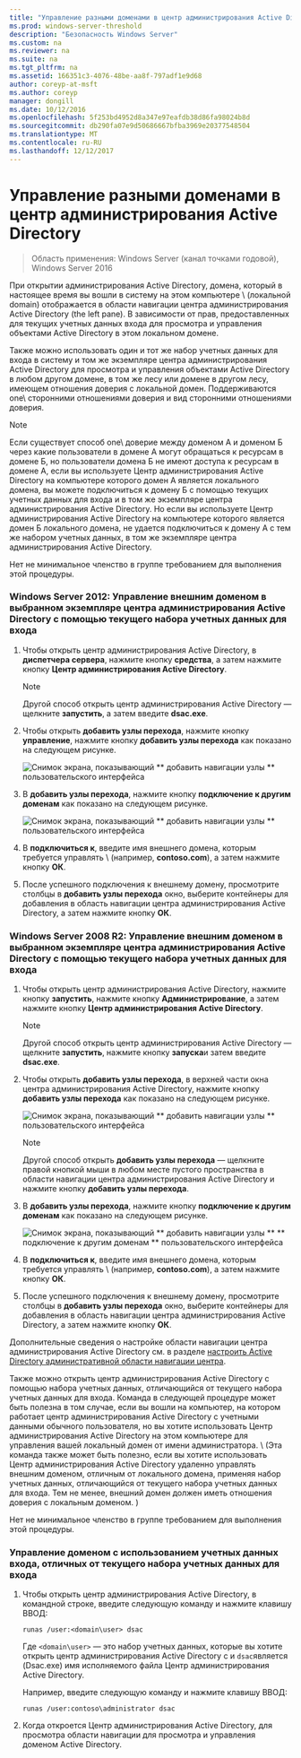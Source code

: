 ```yaml
---
title: "Управление разными доменами в центр администрирования Active Directory"
ms.prod: windows-server-threshold
description: "Безопасность Windows Server"
ms.custom: na
ms.reviewer: na
ms.suite: na
ms.tgt_pltfrm: na
ms.assetid: 166351c3-4076-48be-aa8f-797adf1e9d68
author: coreyp-at-msft
ms.author: coreyp
manager: dongill
ms.date: 10/12/2016
ms.openlocfilehash: 5f253bd4952d8a347e97eafdb38d86fa98024b8d
ms.sourcegitcommit: db290fa07e9d50686667bfba3969e20377548504
ms.translationtype: MT
ms.contentlocale: ru-RU
ms.lasthandoff: 12/12/2017
---
```

# <a name="manage-different-domains-in-active-directory-administrative-center"></a>Управление разными доменами в центр администрирования Active Directory

>Область применения: Windows Server (канал точками годовой), Windows Server 2016

  При открытии администрирования Active Directory, домена, который в настоящее время вы вошли в систему на этом компьютере \ (локальной domain\) отображается в области навигации центра администрирования Active Directory \(the left pane\). В зависимости от прав, предоставленных для текущих учетных данных входа для просмотра и управления объектами Active Directory в этом локальном домене.

 Также можно использовать один и тот же набор учетных данных для входа в систему и том же экземпляре центра администрирования Active Directory для просмотра и управления объектами Active Directory в любом другом домене, в том же лесу или домене в другом лесу, имеющем отношения доверия с локальной домен. Поддерживаются one\ сторонними отношениями доверия и вид сторонними отношениями доверия.

> [!NOTE]
>  Если существует способ one\ доверие между доменом А и доменом Б через какие пользователи в домене А могут обращаться к ресурсам в домене Б, но пользователи домена Б не имеют доступа к ресурсам в домене A, если вы используете Центр администрирования Active Directory на компьютере которого домен А является  локального домена, вы можете подключиться к домену Б с помощью текущих учетных данных для входа и в том же экземпляре центра администрирования Active Directory. Но если вы используете Центр администрирования Active Directory на компьютере которого является домен Б локального домена, не удается подключиться к домену А с тем же набором учетных данных, в том же экземпляре центра администрирования Active Directory.

 Нет не минимальное членство в группе требованием для выполнения этой процедуры.

### <a name="windows-server-2012-to-manage-a-foreign-domain-in-the-selected-instance-of-active-directory-administrative-center-using-the-current-set-of-logon-credentials"></a>Windows Server 2012: Управление внешним доменом в выбранном экземпляре центра администрирования Active Directory с помощью текущего набора учетных данных для входа

1.  Чтобы открыть центр администрирования Active Directory, в **диспетчера сервера**, нажмите кнопку **средства**, а затем нажмите кнопку **Центр администрирования Active Directory**.

    > [!NOTE]
    >  Другой способ открыть центр администрирования Active Directory — щелкните **запустить**, а затем введите **dsac.exe**.

2.  Чтобы открыть **добавить узлы перехода**, нажмите кнопку **управление**, нажмите кнопку **добавить узлы перехода** как показано на следующем рисунке.

     ![Снимок экрана, показывающий ** добавить навигации узлы ** пользовательского интерфейса](media/ADDS_ADACAddNavNode.gif)

3.  В **добавить узлы перехода**, нажмите кнопку **подключение к другим доменам** как показано на следующем рисунке.

     ![Снимок экрана, показывающий ** добавить навигации узлы ** пользовательского интерфейса](media/ADDS_ADACConnectToDomain.gif)

4.  В **подключиться к**, введите имя внешнего домена, которым требуется управлять \ (например, **contoso.com**\), а затем нажмите кнопку **ОК**.

5.  После успешного подключения к внешнему домену, просмотрите столбцы в **добавить узлы перехода** окно, выберите контейнеры для добавления в область навигации центра администрирования Active Directory, а затем нажмите кнопку **ОК**.

### <a name="windows-server-2008-r2-to-manage-a-foreign-domain-in-the-selected-instance-of-active-directory-administrative-center-using-the-current-set-of-logon-credentials"></a>Windows Server 2008 R2: Управление внешним доменом в выбранном экземпляре центра администрирования Active Directory с помощью текущего набора учетных данных для входа

1.  Чтобы открыть центр администрирования Active Directory, нажмите кнопку **запустить**, нажмите кнопку **Администрирование**, а затем нажмите кнопку **Центр администрирования Active Directory**.

    > [!NOTE]
    >  Другой способ открыть центр администрирования Active Directory — щелкните **запустить**, нажмите кнопку **запуска**и затем введите **dsac.exe**.

2.  Чтобы открыть **добавить узлы перехода**, в верхней части окна центра администрирования Active Directory, нажмите кнопку **добавить узлы перехода** как показано на следующем рисунке.

     ![Снимок экрана, показывающий ** добавить навигации узлы ** пользовательского интерфейса](media/click_add_nav_nodes.gif)

    > [!NOTE]
    >  Другой способ открыть **добавить узлы перехода** — щелкните правой кнопкой мыши в любом месте пустого пространства в области навигации центра администрирования Active Directory и нажмите кнопку **добавить узлы перехода**.

3.  В **добавить узлы перехода**, нажмите кнопку **подключение к другим доменам** как показано на следующем рисунке.

     ![Снимок экрана, показывающий ** добавить навигации узлы ** ** подключение к другим доменам ** пользовательского интерфейса](media/add_nav_nodes.gif)

4.  В **подключиться к**, введите имя внешнего домена, которым требуется управлять \ (например, **contoso.com**\), а затем нажмите кнопку **ОК**.

5.  После успешного подключения к внешнему домену, просмотрите столбцы в **добавить узлы перехода** окно, выберите контейнеры для добавления в область навигации центра администрирования Active Directory, а затем нажмите кнопку **ОК**.

 Дополнительные сведения о настройке области навигации центра администрирования Active Directory см. в разделе [настроить Active Directory административной области навигации центра](customize-the-active-directory-administrative-center-navigation-pane.md).

 Также можно открыть центр администрирования Active Directory с помощью набора учетных данных, отличающийся от текущего набора учетных данных для входа. Команда в следующей процедуре может быть полезна в том случае, если вы вошли на компьютер, на котором работает центр администрирования Active Directory с учетными данными обычного пользователя, но вы хотите использовать Центр администрирования Active Directory на этом компьютере для управления вашей локальный домен от имени администратора. \ (Эта команда также может быть полезно, если вы хотите использовать Центр администрирования Active Directory удаленно управлять внешним доменом, отличным от локального домена, применяя набор учетных данных, отличающийся от текущего набора учетных данных для входа. Тем не менее, внешний домен должен иметь отношения доверия с локальным доменом. \)

 Нет не минимальное членство в группе требованием для выполнения этой процедуры.

### <a name="to-manage-a-domain-using-logon-credentials-that-are-different-from-the-current-set-of-logon-credentials"></a>Управление доменом с использованием учетных данных входа, отличных от текущего набора учетных данных для входа

1.  Чтобы открыть центр администрирования Active Directory, в командной строке, введите следующую команду и нажмите клавишу ВВОД:

     `runas /user:<domain\user> dsac`

     Где `<domain\user>` — это набор учетных данных, которые вы хотите открыть центр администрирования Active Directory с и `dsac`является \(Dsac.exe\) имя исполняемого файла Центр администрирования Active Directory.

     Например, введите следующую команду и нажмите клавишу ВВОД:

     `runas /user:contoso\administrator dsac`

2.  Когда откроется Центр администрирования Active Directory, для просмотра области навигации для просмотра и управления доменом Active Directory.

  


